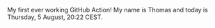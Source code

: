 My first ever working GitHub Action!
My name is Thomas and today is Thursday, 5 August, 20:22 CEST. 
